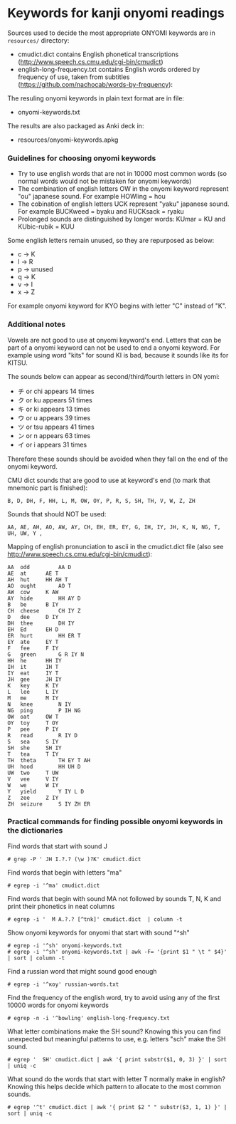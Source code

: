 # Keywords for kanji onyomi readings

Sources used to decide the most appropriate ONYOMI keywords are in `resources/` directory:
- cmudict.dict contains English phonetical transcriptions (http://www.speech.cs.cmu.edu/cgi-bin/cmudict)
- english-long-frequency.txt contains English words ordered by frequency of use, taken from subtitles (https://github.com/nachocab/words-by-frequency):

The resuling onyomi keywords in plain text format are in file:
- onyomi-keywords.txt

The results are also packaged as Anki deck in:
- resources/onyomi-keywords.apkg


### Guidelines for choosing onyomi keywords

- Try to use english words that are not in 10000 most common words (so normal words would not be mistaken for onyomi keywords)
- The combination of english letters OW in the onyomi keyword represent "ou" japanese sound. For example HOWling = hou
- The cobination of english letters UCK represent "yaku" japanese sound. For example BUCKweed = byaku and RUCKsack = ryaku
- Prolonged sounds are distinguished by longer words: KUmar = KU and KUbic-rubik = KUU

Some english letters remain unused, so they are repurposed as below:
- c -> K
- l -> R
- p -> unused
- q -> K
- v -> I
- x -> Z

For example onyomi keyword for KYO begins with letter "C" instead of "K".


### Additional notes

Vowels are not good to use at onyomi keyword's end.
Letters that can be part of a onyomi keyword can not be used to end a onyomi keyword.
For example using word "kits" for sound KI is bad, because it sounds like its for KITSU.

The sounds below can appear as second/third/fourth letters in ON yomi:
- チ or chi appears 14 times
- ク or ku appears 51 times
- キ or ki appears 13 times
- ウ or u appears 39 times
- ツ or tsu appears 41 times
- ン or n appears 63 times
- イ or i appears 31 times

Therefore these sounds should be avoided when they fall on the end of the onyomi keyword.

CMU dict sounds that are good to use at keyword's end (to mark that mnemonic part is finished):
```
B, D, DH, F, HH, L, M, OW, OY, P, R, S, SH, TH, V, W, Z, ZH 
```


Sounds that should NOT be used:
```
AA, AE, AH, AO, AW, AY, CH, EH, ER, EY, G, IH, IY, JH, K, N, NG, T, UH, UW, Y ,
```


Mapping of english pronunciation to ascii in the cmudict.dict file (also see http://www.speech.cs.cmu.edu/cgi-bin/cmudict):
```
AA	odd     	AA D
AE	at		AE T
AH	hut		HH AH T
AO	ought		AO T
AW	cow		K AW
AY	hide		HH AY D
B 	be		B IY
CH	cheese		CH IY Z
D 	dee		D IY
DH	thee		DH IY
EH	Ed		EH D
ER	hurt		HH ER T
EY	ate		EY T
F 	fee		F IY
G 	green		G R IY N
HH	he		HH IY
IH	it		IH T
IY	eat		IY T
JH	gee		JH IY
K 	key		K IY
L 	lee		L IY
M 	me		M IY
N 	knee		N IY
NG	ping		P IH NG
OW	oat		OW T
OY	toy		T OY
P 	pee		P IY
R 	read		R IY D
S 	sea		S IY
SH	she		SH IY
T 	tea		T IY
TH	theta		TH EY T AH
UH	hood		HH UH D
UW	two		T UW
V 	vee		V IY
W 	we		W IY
Y 	yield		Y IY L D
Z 	zee		Z IY
ZH	seizure		S IY ZH ER
```


### Practical commands for finding possible onyomi keywords in the dictionaries

Find words that start with sound J
```
# grep -P ' JH I.?.? (\w )?K' cmudict.dict 
```

Find words that begin with letters "ma"
```
# egrep -i '^ma' cmudict.dict 
```

Find words that begin with sound MA not followed by sounds T, N, K and print their phonetics in neat columns
```
# egrep -i '  M A.?.? [^tnk]' cmudict.dict  | column -t
```

Show onyomi keywords for onyomi that start with sound "^sh"
```
# egrep -i '^sh' onyomi-keywords.txt
# egrep -i '^sh' onyomi-keywords.txt | awk -F= '{print $1 " \t " $4}' | sort | column -t
```

Find a russian word that might sound good enough
```
# egrep -i '^коу' russian-words.txt
```

Find the frequency of the english word, try to avoid using any of the first 10000 words for onyomi keywords
```
# egrep -n -i '^bowling' english-long-frequency.txt 
```

What letter combinations make the SH sound? Knowing this you can find unexpected
but meaningful patterns to use, e.g. letters "sch" make the SH sound.
```
# egrep '  SH' cmudict.dict | awk '{ print substr($1, 0, 3) }' | sort | uniq -c
```

What sound do the words that start with letter T normally make in english?
Knowing this helps decide which pattern to allocate to the most common sounds.
```
# egrep '^t' cmudict.dict | awk '{ print $2 " " substr($3, 1, 1) }' | sort | uniq -c
```

